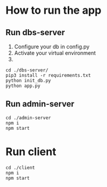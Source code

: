 # How to run the app

## Run dbs-server

1. Configure your db in config.py
2. Activate your virtual environment
3.
```
cd ./dbs-server/
pip3 install -r requirements.txt
python init_db.py
python app.py
```


## Run admin-server

```
cd ./admin-server
npm i
npm start

```

# Run client

```
cd ./client
npm i
npm start
```